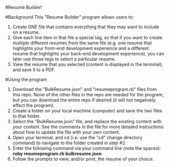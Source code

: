 #Resume Builder!

#Background
This "Resume Builder" program allows users to:

1. Create ONE file that contains everything that they may want to include on a resume. 
2. Give each line item in that file a special tag, so that if you want to create multiple different resumes from the same file (e.g. one resume that highlights your front-end development experience and a different resume that highlights your back-end development experience), you can later use those tags to select a particular resume.
3. View the resume that you selected (content is displayed in the terminal), and save it to a PDF.


#Using the program
1. Download the "BulkResume.json" and "resumeprogram.rb" files from this repo. None of the other files in the repo are needed for the program, but you can download the entire repo if desired (it will not negatively effect the program).
2. Create a folder on your local machine (computer) and save the two files to that folder.
3. Select the "BulkResume.json" file, and replace the existing content with your content. See the comments in the file for more detailed instructions about how to update the file with your own content.
4. Open your terminal, and cd (i.e. use the "cd" change directory command) to navigate to the folder created in step #2.
5. Enter the following command via your command line (note the spaces): <b>ruby resumeprogram.rb bulkresume.json</b>
6. Follow the prompts to view, and/or print, the resume of your choice.

